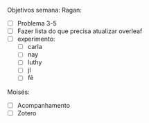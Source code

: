 Objetivos semana:
Ragan:
- [ ] Problema 3-5
- [ ] Fazer lista do que precisa atualizar overleaf
- [ ] experimento:
	- [ ] carla
	- [ ] nay
	- [ ] luthy
	- [ ] jl
	- [ ] fê

Moisés:
- [ ] Acompanhamento
- [ ] Zotero
